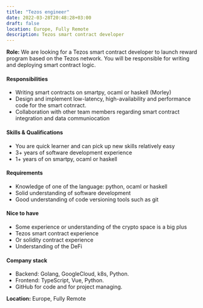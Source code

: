 ```yaml
---
title: "Tezos engineer"
date: 2022-03-28T20:48:28+03:00
draft: false
location: Europe, Fully Remote
description: Tezos smart contract developer
---
```


**Role:** We are looking for a Tezos smart contract developer to 
launch reward program based on the Tezos network. You will be 
responsible for writing and deploying smart contract logic.

#### Responsibilities

- Writing smart contracts on smartpy, ocaml or haskell (Morley)
- Design and implement low-latency, high-availability and performance code for the smart cotnract.
- Collaboration with other team members regarding smart contract integration and data communiocation

#### Skills & Qualifications

- You are quick learner and can pick up new skills relatively easy
- 3+ years of software development experience
- 1+ years of on smartpy, ocaml or haskell

#### Requirements

- Knowledge of one of the language: python, ocaml or haskell
- Solid understanding of software development
- Good understanding of code versioning tools such as git

#### Nice to have

- Some experience or understanding of the crypto space is a big plus
- Tezos smart contract experience
- Or solidity contract experience
- Understanding of the DeFi

#### Company stack

- Backend: Golang, GoogleCloud, k8s, Python.
- Frontend: TypeScript, Vue, Python.
- GitHub for code and for project managing.

**Location:** Europe, Fully Remote
